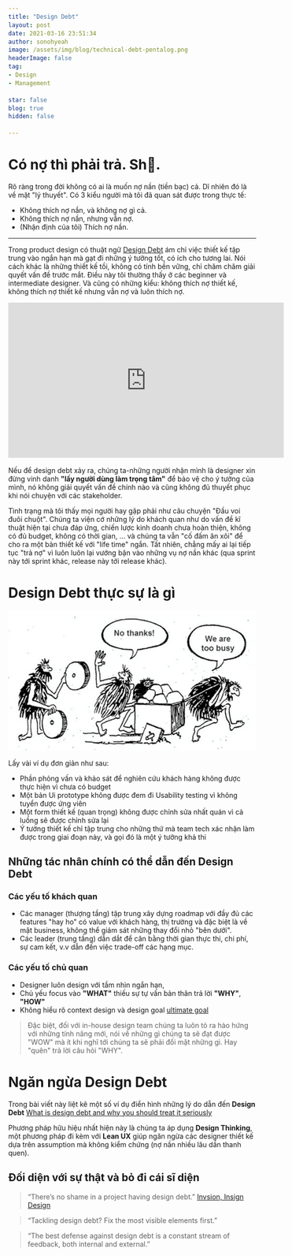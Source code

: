 ```yaml
---
title: "Design Debt"
layout: post
date: 2021-03-16 23:51:34
author: sonohyeah
image: /assets/img/blog/technical-debt-pentalog.png
headerImage: false
tag:
- Design
- Management

star: false
blog: true
hidden: false

---
```


# Có nợ thì phải trả. Sh💩.

Rõ ràng trong đời không có ai là muốn nợ nần (tiền bạc) cả. Dĩ nhiên đó là về mặt "lý thuyết". Có 3 kiểu người mà tôi đã quan sát được trong thực tế:
- Không thích nợ nần, và không nợ gì cả.
- Không thích nợ nần, nhưng vẫn nợ.
- (Nhận định của tôi) Thích nợ nần.

---

Trong product design có thuật ngữ [Design Debt](https://www.youtube.com/watch?v=pqeJFYwnkjE) ám chỉ việc thiết kế tập trung vào ngắn hạn mà gạt đi những ý tưởng tốt, có ích cho tương lai. Nói cách khác là những thiết kế tồi, không có tính bền vững, chỉ chăm chăm giải quyết vấn đề trước mắt. Điều này tôi thường thấy ở các beginner và intermediate designer. Và cũng có những kiểu: không thích nợ thiết kế, không thích nợ thiết kế nhưng vẫn nợ và luôn thích nợ.

<iframe width="560" height="315" src="https://www.youtube.com/embed/pqeJFYwnkjE?controls=0" frameborder="0" allow="accelerometer; autoplay; clipboard-write; encrypted-media; gyroscope; picture-in-picture" allowfullscreen></iframe>

Nếu để design debt xảy ra, chúng ta-những người nhận mình là designer xin đừng vinh danh **"lấy người dùng làm trọng tâm"** để bảo vệ cho ý tưởng của mình, nó không giải quyết vấn đề chính nào và cũng không đủ thuyết phục khi nói chuyện với các stakeholder.

Tình trạng mà tôi thấy mọi người hay gặp phải như câu chuyện "Đầu voi đuôi chuột". Chúng ta viện cớ những lý do khách quan như do vấn đề kĩ thuật hiện tại chưa đáp ứng, chiến lược kinh doanh chưa hoàn thiện, không có đủ budget, không có thời gian, ... và chúng ta vẫn "cố đấm ăn xôi" để cho ra một bản thiết kế với "life time" ngắn. Tất nhiên, chẳng mấy ai lại tiếp tục "trả nợ" vì luôn luôn lại vướng bận vào những vụ nợ nần khác (qua sprint này tới sprint khác, release này tới release khác).

# Design Debt thực sự là gì
![Design deb](/assets/img/blog/technical-debt-pentalog.png)

Lấy vài ví dụ đơn giản như sau:
- Phần phỏng vấn và khảo sát để nghiên cứu khách hàng không được thực hiện vì chưa có budget
- Một bản Ui prototype không được đem đi Usability testing vì không tuyển được ứng viên
- Một form thiết kế (quan trọng) không được chỉnh sửa nhất quán vì cả luồng sẽ được chỉnh sửa lại
- Ý tưởng thiết kế chỉ tập trung cho những thứ mà team tech xác nhận làm được trong giai đoạn này, và gọi đó là một ý tưởng khả thi

## Những tác nhân chính có thể dẫn đến Design Debt

### Các yếu tố khách quan
- Các manager (thượng tầng) tập trung xây dựng roadmap với đầy đủ các features "hay ho" có value với khách hàng, thị trường và đặc biệt là về mặt business, không thể giám sát những thay đổi nhỏ "bên dưới".
- Các leader (trung tầng) dẫn dắt để cân bằng thời gian thực thi, chi phí, sự cam kết, v.v dẫn đến việc trade-off các hạng mục.

### Các yếu tố chủ quan
- Designer luôn design với tầm nhìn ngắn hạn, 
- Chủ yếu focus vào **"WHAT"** thiếu sự tự vấn bản thân trả lời **"WHY"**, **"HOW"**
- Không hiểu rõ context design và design goal [ultimate goal](/blog/2021-03-07-the-ultimate-goal)

> Đặc biệt, đối với in-house design team chúng ta luôn tỏ ra hào hứng với những tính năng mới, nói về những gì chúng ta sẽ đạt được "WOW" mà ít khi nghĩ tới chúng ta sẽ phải đối mặt những gì. Hay "quên" trả lời câu hỏi "WHY".

# Ngăn ngừa Design Debt

Trong bài viết này liệt kê một số ví dụ điển hình những lý do dẫn đến **Design Debt**
[What is design debt and why you should treat it seriously](https://uxdesign.cc/what-is-design-debt-and-why-you-should-treat-it-seriously-4366d33d3c89#2bf4)

Phương pháp hữu hiệu nhất hiện này là chúng ta áp dụng **Design Thinking**, một phương pháp đi kèm với **Lean UX** giúp ngăn ngừa các designer thiết kế dựa trên assumption mà không kiểm chứng (nợ nần nhiều lâu dần thanh quen).

## Đối diện với sự thật và bỏ đi cái sĩ diện

> “There’s no shame in a project having design debt.”
> [Invsion, Insign Design](https://www.invisionapp.com/inside-design/tackle-design-debt/)

> “Tackling design debt? 
> Fix the most visible elements first.”

> “The best defense against design debt is a constant stream of feedback, both internal and external.”

